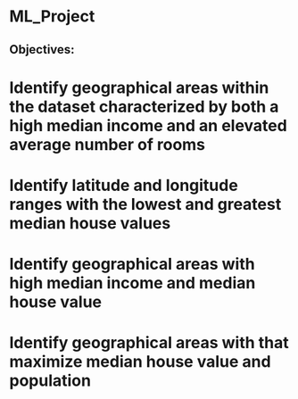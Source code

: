 # ML_Project

## Objectives: 

# Identify geographical areas within the dataset characterized by both a high median income and an elevated average number of rooms

# Identify latitude and longitude ranges with the lowest and greatest median house values

# Identify geographical areas with high median income and median house value 

# Identify geographical areas with that maximize median house value and population
